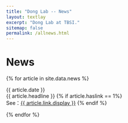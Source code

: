 ```yaml
---
title: "Dong Lab -- News"
layout: textlay
excerpt: "Dong Lab at TBSI."
sitemap: false
permalink: /allnews.html
---
```


# News

{% for article in site.data.news %}
<p>{{ article.date }} <br>
{{ article.headline }}
{% if article.haslink == 1%}
<br/> See：<a href="{{ article.link.url}}">{{ article.link.display }}</a>
{% endif %}
</p>
    
{% endfor %}
